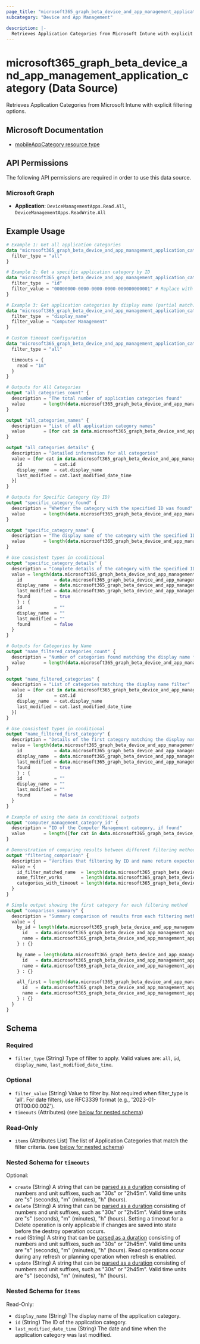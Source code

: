 ```yaml
---
page_title: "microsoft365_graph_beta_device_and_app_management_application_category Data Source - microsoft365"
subcategory: "Device and App Management"

description: |-
  Retrieves Application Categories from Microsoft Intune with explicit filtering options.
---
```


# microsoft365_graph_beta_device_and_app_management_application_category (Data Source)

Retrieves Application Categories from Microsoft Intune with explicit filtering options.

## Microsoft Documentation

- [mobileAppCategory resource type](https://learn.microsoft.com/en-us/graph/api/resources/intune-apps-mobileappcategory?view=graph-rest-beta)

## API Permissions

The following API permissions are required in order to use this data source.

### Microsoft Graph

- **Application**: `DeviceManagementApps.Read.All`, `DeviceManagementApps.ReadWrite.All`

## Example Usage

```terraform
# Example 1: Get all application categories
data "microsoft365_graph_beta_device_and_app_management_application_category" "all_categories" {
  filter_type = "all"
}

# Example 2: Get a specific application category by ID
data "microsoft365_graph_beta_device_and_app_management_application_category" "specific_category" {
  filter_type  = "id"
  filter_value = "00000000-0000-0000-0000-000000000001" # Replace with actual ID
}

# Example 3: Get application categories by display name (partial match)
data "microsoft365_graph_beta_device_and_app_management_application_category" "by_name" {
  filter_type  = "display_name"
  filter_value = "Computer Management"
}

# Custom timeout configuration
data "microsoft365_graph_beta_device_and_app_management_application_category" "with_timeout" {
  filter_type = "all"

  timeouts = {
    read = "1m"
  }
}

# Outputs for All Categories
output "all_categories_count" {
  description = "The total number of application categories found"
  value       = length(data.microsoft365_graph_beta_device_and_app_management_application_category.all_categories.items)
}

output "all_categories_names" {
  description = "List of all application category names"
  value       = [for cat in data.microsoft365_graph_beta_device_and_app_management_application_category.all_categories.items : cat.display_name]
}

output "all_categories_details" {
  description = "Detailed information for all categories"
  value = [for cat in data.microsoft365_graph_beta_device_and_app_management_application_category.all_categories.items : {
    id            = cat.id
    display_name  = cat.display_name
    last_modified = cat.last_modified_date_time
  }]
}

# Outputs for Specific Category (by ID)
output "specific_category_found" {
  description = "Whether the category with the specified ID was found"
  value       = length(data.microsoft365_graph_beta_device_and_app_management_application_category.specific_category.items) > 0
}

output "specific_category_name" {
  description = "The display name of the category with the specified ID"
  value       = length(data.microsoft365_graph_beta_device_and_app_management_application_category.specific_category.items) > 0 ? data.microsoft365_graph_beta_device_and_app_management_application_category.specific_category.items[0].display_name : ""
}

# Use consistent types in conditional
output "specific_category_details" {
  description = "Complete details of the category with the specified ID"
  value = length(data.microsoft365_graph_beta_device_and_app_management_application_category.specific_category.items) > 0 ? {
    id            = data.microsoft365_graph_beta_device_and_app_management_application_category.specific_category.items[0].id
    display_name  = data.microsoft365_graph_beta_device_and_app_management_application_category.specific_category.items[0].display_name
    last_modified = data.microsoft365_graph_beta_device_and_app_management_application_category.specific_category.items[0].last_modified_date_time
    found         = true
    } : {
    id            = ""
    display_name  = ""
    last_modified = ""
    found         = false
  }
}

# Outputs for Categories by Name
output "name_filtered_categories_count" {
  description = "Number of categories found matching the display name filter"
  value       = length(data.microsoft365_graph_beta_device_and_app_management_application_category.by_name.items)
}

output "name_filtered_categories" {
  description = "List of categories matching the display name filter"
  value = [for cat in data.microsoft365_graph_beta_device_and_app_management_application_category.by_name.items : {
    id            = cat.id
    display_name  = cat.display_name
    last_modified = cat.last_modified_date_time
  }]
}

# Use consistent types in conditional
output "name_filtered_first_category" {
  description = "Details of the first category matching the display name filter (if any)"
  value = length(data.microsoft365_graph_beta_device_and_app_management_application_category.by_name.items) > 0 ? {
    id            = data.microsoft365_graph_beta_device_and_app_management_application_category.by_name.items[0].id
    display_name  = data.microsoft365_graph_beta_device_and_app_management_application_category.by_name.items[0].display_name
    last_modified = data.microsoft365_graph_beta_device_and_app_management_application_category.by_name.items[0].last_modified_date_time
    found         = true
    } : {
    id            = ""
    display_name  = ""
    last_modified = ""
    found         = false
  }
}

# Example of using the data in conditional outputs
output "computer_management_category_id" {
  description = "ID of the Computer Management category, if found"
  value       = length([for cat in data.microsoft365_graph_beta_device_and_app_management_application_category.all_categories.items : cat if cat.display_name == "Computer Management"]) > 0 ? [for cat in data.microsoft365_graph_beta_device_and_app_management_application_category.all_categories.items : cat.id if cat.display_name == "Computer Management"][0] : ""
}

# Demonstration of comparing results between different filtering methods
output "filtering_comparison" {
  description = "Verifies that filtering by ID and name return expected results"
  value = {
    id_filter_matched_name  = length(data.microsoft365_graph_beta_device_and_app_management_application_category.specific_category.items) > 0 && length(data.microsoft365_graph_beta_device_and_app_management_application_category.by_name.items) > 0 ? contains([for cat in data.microsoft365_graph_beta_device_and_app_management_application_category.by_name.items : cat.id], data.microsoft365_graph_beta_device_and_app_management_application_category.specific_category.items[0].id) : false
    name_filter_works       = length(data.microsoft365_graph_beta_device_and_app_management_application_category.by_name.items) > 0
    categories_with_timeout = length(data.microsoft365_graph_beta_device_and_app_management_application_category.with_timeout.items)
  }
}

# Simple output showing the first category for each filtering method
output "comparison_summary" {
  description = "Summary comparison of results from each filtering method"
  value = {
    by_id = length(data.microsoft365_graph_beta_device_and_app_management_application_category.specific_category.items) > 0 ? {
      id   = data.microsoft365_graph_beta_device_and_app_management_application_category.specific_category.items[0].id
      name = data.microsoft365_graph_beta_device_and_app_management_application_category.specific_category.items[0].display_name
    } : {}

    by_name = length(data.microsoft365_graph_beta_device_and_app_management_application_category.by_name.items) > 0 ? {
      id   = data.microsoft365_graph_beta_device_and_app_management_application_category.by_name.items[0].id
      name = data.microsoft365_graph_beta_device_and_app_management_application_category.by_name.items[0].display_name
    } : {}

    all_first = length(data.microsoft365_graph_beta_device_and_app_management_application_category.all_categories.items) > 0 ? {
      id   = data.microsoft365_graph_beta_device_and_app_management_application_category.all_categories.items[0].id
      name = data.microsoft365_graph_beta_device_and_app_management_application_category.all_categories.items[0].display_name
    } : {}
  }
}
```

<!-- schema generated by tfplugindocs -->
## Schema

### Required

- `filter_type` (String) Type of filter to apply. Valid values are: `all`, `id`, `display_name`, `last_modified_date_time`.

### Optional

- `filter_value` (String) Value to filter by. Not required when filter_type is 'all'. For date filters, use RFC3339 format (e.g., '2023-01-01T00:00:00Z').
- `timeouts` (Attributes) (see [below for nested schema](#nestedatt--timeouts))

### Read-Only

- `items` (Attributes List) The list of Application Categories that match the filter criteria. (see [below for nested schema](#nestedatt--items))

<a id="nestedatt--timeouts"></a>
### Nested Schema for `timeouts`

Optional:

- `create` (String) A string that can be [parsed as a duration](https://pkg.go.dev/time#ParseDuration) consisting of numbers and unit suffixes, such as "30s" or "2h45m". Valid time units are "s" (seconds), "m" (minutes), "h" (hours).
- `delete` (String) A string that can be [parsed as a duration](https://pkg.go.dev/time#ParseDuration) consisting of numbers and unit suffixes, such as "30s" or "2h45m". Valid time units are "s" (seconds), "m" (minutes), "h" (hours). Setting a timeout for a Delete operation is only applicable if changes are saved into state before the destroy operation occurs.
- `read` (String) A string that can be [parsed as a duration](https://pkg.go.dev/time#ParseDuration) consisting of numbers and unit suffixes, such as "30s" or "2h45m". Valid time units are "s" (seconds), "m" (minutes), "h" (hours). Read operations occur during any refresh or planning operation when refresh is enabled.
- `update` (String) A string that can be [parsed as a duration](https://pkg.go.dev/time#ParseDuration) consisting of numbers and unit suffixes, such as "30s" or "2h45m". Valid time units are "s" (seconds), "m" (minutes), "h" (hours).


<a id="nestedatt--items"></a>
### Nested Schema for `items`

Read-Only:

- `display_name` (String) The display name of the application category.
- `id` (String) The ID of the application category.
- `last_modified_date_time` (String) The date and time when the application category was last modified.